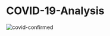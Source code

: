 COVID-19-Analysis
===

![covid-confirmed](https://github.com/meowoodie/COVID-19-Analysis/blob/master/gif/confirmed.gif)
